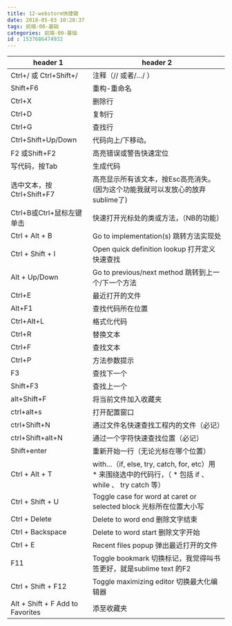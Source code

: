 ```yaml
---
title: 12-webstorm快捷键
date: 2018-05-03 10:28:37
tags: 前端-00-基础
categories: 前端-00-基础
id : 1537686474932
---
```


header 1 | header 2
---|---
Ctrl+/ 或 Ctrl+Shift+/	|注释（// 或者/*…*/ ）
Shift+F6	|重构-重命名
Ctrl+X|	删除行
Ctrl+D	|复制行
Ctrl+G|	查找行
Ctrl+Shift+Up/Down|	代码向上/下移动。
F2 或Shift+F2|	高亮错误或警告快速定位
写代码，按Tab|生成代码
选中文本，按Ctrl+Shift+F7|	高亮显示所有该文本，按Esc高亮消失。(因为这个功能我就可以发放心的放弃sublime了)
Ctrl+B或Ctrl+鼠标左键单击|	快速打开光标处的类或方法，（NB的功能）
Ctrl + Alt + B	|Go to implementation(s) 跳转方法实现处
Ctrl + Shift + I	|Open quick definition lookup 打开定义快速查找
Alt + Up/Down	|Go to previous/next method 跳转到上一个/下一个方法
Ctrl+E	|最近打开的文件
Alt+F1|	查找代码所在位置
Ctrl+Alt+L|	格式化代码
Ctrl+R	|替换文本
Ctrl+F	|查找文本
Ctrl+P	|方法参数提示
F3	|查找下一个
Shift+F3|	查找上一个
alt+Shift+F	|将当前文件加入收藏夹
ctrl+alt+s|	打开配置窗口
ctrl+Shift+N|	通过文件名快速查找工程内的文件（必记）
ctrl+Shift+alt+N|	通过一个字符快速查找位置（必记）
Shift+enter	|重新开始一行（无论光标在哪个位置）
Ctrl + Alt + T |	with…（if, else, try, catch, for, etc）用 * 来围绕选中的代码行，（ * 包括 if 、 while 、 try catch 等）
Ctrl + Shift + U|	Toggle case for word at caret or selected block 光标所在位置大小写
Ctrl + Delete	|Delete to word end 删除文字结束
Ctrl + Backspace	|Delete to word start 删除文字开始
Ctrl + E	|Recent files popup 弹出最近打开的文件
F11	|Toggle bookmark 切换标记，我觉得叫书签更好，就是sublime text 的F2
Ctrl + Shift + F12	|Toggle maximizing editor 切换最大化编辑器
Alt + Shift + F	Add to Favorites| 添至收藏夹

